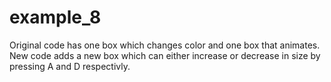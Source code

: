 # example_8
Original code has one box which changes color and one box that animates. New code adds a new box which can either increase or decrease
in size by pressing A and D respectivly.

